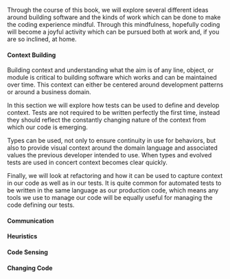 <!--bl
(filemeta
    (title "Ideas in This Book")
)
/bl-->

Through the course of this book, we will explore several different ideas around building software and the kinds of work which can be done to make the coding experience mindful.  Through this mindfulness, hopefully coding will become a joyful activity which can be pursued both at work and, if you are so inclined, at home.

#### Context Building ####

Building context and understanding what the aim is of any line, object, or module is critical to building software which works and can be maintained over time. This context can either be centered around development patterns or around a business domain.

In this section we will explore how tests can be used to define and develop context. Tests are not required to be written perfectly the first time, instead they should reflect the constantly changing nature of the context from which our code is emerging.

Types can be used, not only to ensure continuity in use for behaviors, but also to provide visual context around the domain language and associated values the previous developer intended to use.  When types and evolved tests are used in concert context becomes clear quickly.

Finally, we will look at refactoring and how it can be used to capture context in our code as well as in our tests. It is quite common for automated tests to be written in the same language as our production code, which means any tools we use to manage our code will be equally useful for managing the code defining our tests.

#### Communication ####

#### Heuristics ####

#### Code Sensing ####

#### Changing Code ####